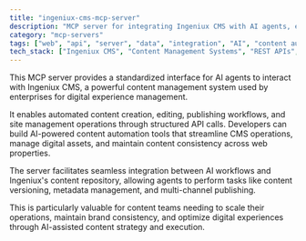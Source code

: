 ```yaml
---
title: "ingeniux-cms-mcp-server"
description: "MCP server for integrating Ingeniux CMS with AI agents, enabling content management automation and API interactions."
category: "mcp-servers"
tags: ["web", "api", "server", "data", "integration", "AI", "content automation", "digital experience management"]
tech_stack: ["Ingeniux CMS", "Content Management Systems", "REST APIs", "Digital Experience Platforms", "Enterprise Content Management", "AI agents"]
---
```


This MCP server provides a standardized interface for AI agents to interact with Ingeniux CMS, a powerful content management system used by enterprises for digital experience management. 

It enables automated content creation, editing, publishing workflows, and site management operations through structured API calls. Developers can build AI-powered content automation tools that streamline CMS operations, manage digital assets, and maintain content consistency across web properties.

The server facilitates seamless integration between AI workflows and Ingeniux's content repository, allowing agents to perform tasks like content versioning, metadata management, and multi-channel publishing. 

This is particularly valuable for content teams needing to scale their operations, maintain brand consistency, and optimize digital experiences through AI-assisted content strategy and execution.
